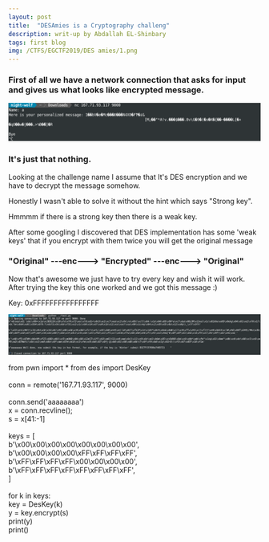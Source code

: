 ```yaml
---
layout: post
title:  "DESAmies is a Cryptography challeng"
description: writ-up by Abdallah EL-Shinbary 
tags: first blog
img: /CTFS/EGCTF2019/DES amies/1.png
---
```


### First of all we have a network connection that asks	for input and gives us what looks like encrypted message.

<img src="./first.png" >

### It's just that nothing.
Looking at the challenge name I assume that It's DES encryption and we have to decrypt the message somehow.

Honestly I wasn't able to solve it without the hint which says "Strong key".</p>
Hmmmm if there is a strong key then there is a weak key.</p>

After some googling I discovered that DES implementation has some 'weak keys' that if you encrypt with them twice you will get the original message

### "Original" ---enc---> "Encrypted" ---enc---> "Original"</h3>

Now that's awesome we just have to try every key and wish it will work.
After trying the key this one worked and we got this message :)</p>
Key: 0xFFFFFFFFFFFFFFFF

<img src="./second.png" >



from pwn import *
from des import DesKey<br>
<br>
conn = remote('167.71.93.117', 9000)<br>
<br>
conn.send('aaaaaaaa')<br>
x = conn.recvline();<br>
s = x[41:-1]<br>
<br>
keys = [<br>
	b'\x00\x00\x00\x00\x00\x00\x00\x00',<br>
	b'\x00\x00\x00\x00\xFF\xFF\xFF\xFF',<br>
	b'\xFF\xFF\xFF\xFF\x00\x00\x00\x00',<br>
	b'\xFF\xFF\xFF\xFF\xFF\xFF\xFF\xFF',<br>
]<br>
<br>
for k in keys:<br>
	key = DesKey(k)<br>
	y = key.encrypt(s)<br>
	print(y)<br>
	print()</p>
